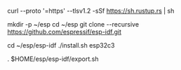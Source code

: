 curl --proto '=https' --tlsv1.2 -sSf https://sh.rustup.rs | sh

mkdir -p ~/esp
cd ~/esp
git clone --recursive https://github.com/espressif/esp-idf.git

cd ~/esp/esp-idf
./install.sh esp32c3

. $HOME/esp/esp-idf/export.sh